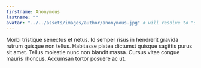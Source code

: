 ```yaml
---
firstname: Anonymous
lastname: ""
avatar: "../../assets/images/author/anonymous.jpg" # will resolve to "src/content/assets/authors/{author}.jpg"
---
```


Morbi tristique senectus et netus. Id semper risus in hendrerit gravida rutrum quisque non tellus. Habitasse platea dictumst quisque sagittis purus sit amet. Tellus molestie nunc non blandit massa. Cursus vitae congue mauris rhoncus. Accumsan tortor posuere ac ut.
